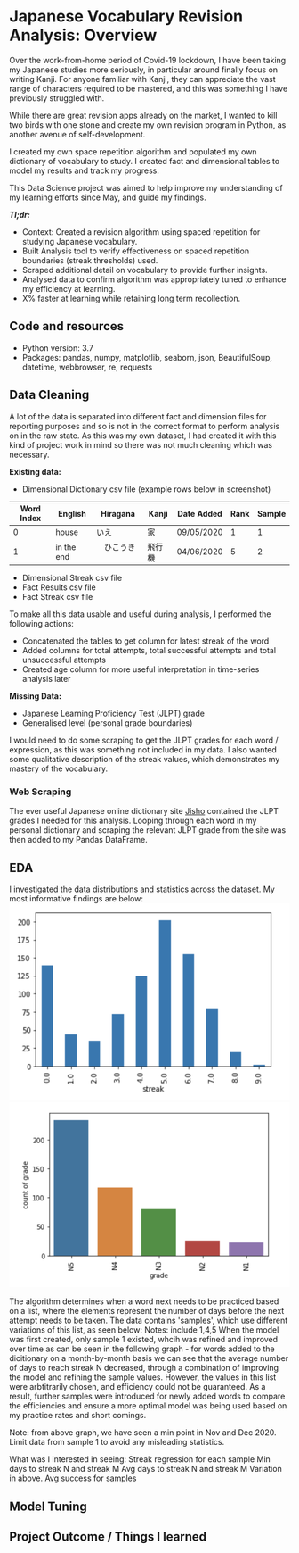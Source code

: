 # Japanese Vocabulary Revision Analysis: Overview

Over the work-from-home period of Covid-19 lockdown, I have been taking my Japanese studies more seriously, in particular around finally focus on writing Kanji. For anyone familiar with Kanji, they can appreciate the vast range of characters required to be mastered, and this was something I have previously struggled with.

While there are great revision apps already on the market, I wanted to kill two birds with one stone and create my own revision program in Python, as another avenue of self-development.

I created my own space repetition algorithm and populated my own dictionary of vocabulary to study. I created fact and dimensional tables to model my results and track my progress.

This Data Science project was aimed to help improve my understanding of my learning efforts since May, and guide my findings.

**_Tl;dr:_**
* Context: Created a revision algorithm using spaced repetition for studying Japanese vocabulary.
* Built Analysis tool to verify effectiveness on spaced repetition boundaries (streak thresholds) used.
* Scraped additional detail on vocabulary to provide further insights.
* Analysed data to confirm algorithm was appropriately tuned to enhance my efficiency at learning.
* X% faster at learning while retaining long term recollection.

##  Code and resources
* Python version: 3.7
* Packages: pandas, numpy, matplotlib, seaborn, json, BeautifulSoup, datetime, webbrowser, re, requests

## Data Cleaning
A lot of the data is separated into different fact and dimension files for reporting purposes and so is not in the correct format to perform analysis on in the raw state. As this was my own dataset, I had created it with this kind of project work in mind so there was not much cleaning which was necessary.

**Existing data:**
* Dimensional Dictionary csv file (example rows below in screenshot)

|   Word Index  |    English    |    Hiragana   |      Kanji    |    Date Added | Rank         |    Sample    |
| ------------- | ------------- | ------------- | ------------- | ------------- |------------- |------------- |
| 0             | house         | いえ　         |  家           | 09/05/2020    |      1       |      1       |
| 1             | in the end    |　ひこうき     　| 飛行機         |  04/06/2020   |      5       |      2       |

* Dimensional Streak csv file
* Fact Results csv file
* Fact Streak csv file

To make all this data usable and useful during analysis, I performed the following actions:
* Concatenated the tables to get column for latest streak of the word
* Added columns for total attempts, total successful attempts and total unsuccessful attempts
* Created age column for more useful interpretation in time-series analysis later

**Missing Data:**
* Japanese Learning Proficiency Test (JLPT) grade
* Generalised level (personal grade boundaries)

I would need to do some scraping to get the JLPT grades for each word / expression, as this was something not included in my data. I also wanted some qualitative description of the streak values, which demonstrates my mastery of the vocabulary.

### Web Scraping
The ever useful Japanese online dictionary site [Jisho](https://jisho.org/) contained the JLPT grades I needed for this analysis. Looping through each word in my personal dictionary and scraping the relevant JLPT grade from the site was then added to my Pandas DataFrame.

## EDA
I investigated the data distributions and statistics across the dataset. My most informative findings are below:
![alt text](https://github.com/MattPCollins/Analysis/blob/master/Screen%20Shot%202021-01-04%20at%2012.47.54.png "Poor retention")
![alt text](https://github.com/MattPCollins/Analysis/blob/master/Screen%20Shot%202021-01-04%20at%2012.44.52.png "Distribution of vocabulary grades")

The algorithm determines when a word next needs to be practiced based on a list, where the elements represent the number of days before the next attempt needs to be taken. The data contains 'samples', which use different variations of this list, as seen below:
Notes: include 1,4,5
When the model was first created, only sample 1 existed, whcih was refined and improved over time as can be seen in the following graph - for words added to the dicitionary on a month-by-month basis we can see that the average number of days to reach streak N decreased, through a combination of improving the model and refining the sample values.
However, the values in this list were arbtitrarily chosen, and efficiency could not be guaranteed. As a result, further samples were introduced for newly added words to compare the efficiencies and ensure a more optimal model was being used based on my practice rates and short comings.

Note: from above graph, we have seen a min point in Nov and Dec 2020. Limit data from sample 1 to avoid any misleading statistics.

What was I interested in seeing:
Streak regression for each sample
Min days to streak N and streak M
Avg days to streak N and streak M
Variation in above.
Avg success for samples

## Model Tuning



## Project Outcome / Things I learned
